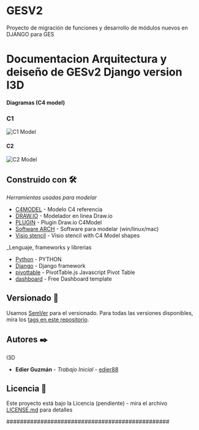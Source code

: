 # GESV2

Proyecto de migración de funciones y desarrollo de módulos nuevos en DJANGO para GES

# Documentacion Arquitectura y deiseño de GESv2 Django version I3D

#### Diagramas (C4 model)

### C1

![C1 Model](scripts/Diagrams-C1.png)

#### C2

![C2 Model](scripts/Diagrams-C2.png)

 
<!-- ![C1 Model](C1_SIGT_GES_PORTAL-GES_C1.png) -->


## Construido con 🛠️

_Herramientas usadas para modelar_

* [C4MODEL](https://c4model.com/) - Modelo C4 referencia
* [DRAW.IO](https://app.diagrams.net/) - Modelador en linea Draw.io
* [PLUGIN](https://github.com/tobiashochguertel/c4-draw.io) - Plugin Draw.io C4Model
* [Software ARCH](https://www.archimatetool.com/download/) - Software para modelar (win/linux/mac)
* [Visio stencil](https://github.com/pihalve/c4model-visio-stencil) - Visio stencil with C4 Model shapes

_Lenguaje, frameworks y librerias

* [Python](https://www.python.org/) - PYTHON
* [Django](https://www.djangoproject.com/) - Django framework
* [pivottable](https://github.com/nicolaskruchten/pivottable) - PivotTable.js Javascript Pivot Table 
* [dashboard](https://github.com/app-generator/django-dashboard-light-blue) - Free Dashboard template


## Versionado 📌

Usamos [SemVer](http://semver.org/) para el versionado. Para todas las versiones disponibles, mira los [tags en este repositorio](https://github.com/tu/proyecto/tags).

## Autores ✒️

I3D

* **Edier Guzmán** - *Trabajo Inicial* - [edier88](https://github.com/edier88/pcaingenieria_prueba)


## Licencia 📄

Este proyecto está bajo la Licencia (pendiente) - mira el archivo [LICENSE.md](LICENSE.md) para detalles


################################################
